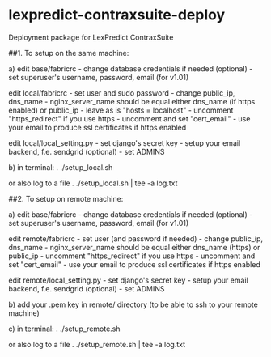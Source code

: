 # lexpredict-contraxsuite-deploy
Deployment package for LexPredict ContraxSuite


##1. To setup on the same machine:

a) edit base/fabricrc
    - change database credentials if needed (optional)
    - set superuser's username, password, email (for v1.01)

   edit local/fabricrc
    - set user and sudo password
    - change public_ip, dns_name
    - nginx_server_name should be equal either dns_name (if https enabled) or public_ip
    - leave as is "hosts = localhost"
    - uncomment "https_redirect" if you use https
    - uncomment and set "cert_email" - use your email to produce ssl certificates if https enabled

   edit local/local_setting.py
    - set django's secret key
    - setup your email backend, f.e. sendgrid (optional)
    - set ADMINS

b) in terminal:
   . ./setup_local.sh

   or also log to a file
   . ./setup_local.sh | tee -a log.txt


##2. To setup on remote machine:

a) edit base/fabricrc
    - change database credentials if needed (optional)
    - set superuser's username, password, email (for v1.01)

   edit remote/fabricrc
    - set user (and password if needed)
    - change public_ip, dns_name
    - nginx_server_name should be equal either dns_name (https) or public_ip
    - uncomment "https_redirect" if you use https
    - uncomment and set "cert_email" - use your email to produce ssl certificates if https enabled

   edit remote/local_setting.py
    - set django's secret key
    - setup your email backend, f.e. sendgrid (optional)
    - set ADMINS

b) add your .pem key in remote/ directory (to be able to ssh to your remote machine)

c) in terminal:
   . ./setup_remote.sh

   or also log to a file
   . ./setup_remote.sh | tee -a log.txt
